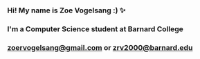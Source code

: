 ### Hi! My name is Zoe Vogelsang :) ✨
### I'm a Computer Science student at Barnard College
### zoervogelsang@gmail.com or zrv2000@barnard.edu

<!--
**zoevogelsang/zoevogelsang** is a ✨ _special_ ✨ repository because its `README.md` (this file) appears on your GitHub profile.

Here are some ideas to get you started:

- 🔭 I’m currently working on ...
- 🌱 I’m currently learning ...
- 👯 I’m looking to collaborate on ...
- 🤔 I’m looking for help with ...
- 💬 Ask me about ...
- 📫 How to reach me: ...
- 😄 Pronouns: ...
- ⚡ Fun fact: ...
-->
